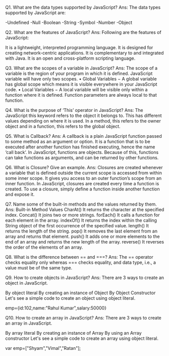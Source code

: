Q1. What are the data types supported by JavaScript?
Ans: The data types supported by JavaScript are:

-Undefined
-Null
-Boolean
-String
-Symbol
-Number
-Object

Q2. What are the features of JavaScript?
Ans: Following are the features of JavaScript:

It is a lightweight, interpreted programming language.
It is designed for creating network-centric applications.
It is complementary to and integrated with Java.
It is an open and cross-platform scripting language.

Q3. What are the scopes of a variable in JavaScript?
Ans: The scope of a variable is the region of your program in which it is defined. JavaScript variable will have only two scopes.
• Global Variables − A global variable has global scope which means it is visible everywhere in your JavaScript code.
• Local Variables − A local variable will be visible only within a function where it is defined. Function parameters are always local to that function.

Q4. What is the purpose of ‘This’ operator in JavaScript?
Ans: The JavaScript this keyword refers to the object it belongs to. This has different values depending on where it is used. In a method, this refers to the owner object and in a function, this refers to the global object.

Q5. What is Callback?
Ans: A callback is a plain JavaScript function passed to some method as an argument or option. It is a function that is to be executed after another function has finished executing, hence the name ‘call back‘. In JavaScript, functions are objects. Because of this, functions can take functions as arguments, and can be returned by other functions.

Q6. What is Closure? Give an example.
Ans: Closures are created whenever a variable that is defined outside the current scope is accessed from within some inner scope. It gives you access to an outer function’s scope from an inner function. In JavaScript, closures are created every time a function is created. To use a closure, simply define a function inside another function and expose it.

Q7. Name some of the built-in methods and the values returned by them.
Ans: Built-in Method	Values
CharAt()	It returns the character at the specified index.
Concat()	It joins two or more strings.
forEach()	It calls a function for each element in the array.
indexOf()	It returns the index within the calling String object of the first occurrence of the specified value.
length()	It returns the length of the string.
pop()	It removes the last element from an array and returns that element.
push()	It adds one or more elements to the end of an array and returns the new length of the array.
reverse()	It reverses the order of the elements of an array.

Q8. What is the difference between == and ===?
Ans: The == operator checks equality only whereas === checks equality, and data type, i.e., a value must be of the same type.

Q9. How to create objects in JavaScript?
Ans: There are 3 ways to create an object in JavaScript.

By object literal
By creating an instance of Object
By Object Constructor
Let's see a simple code to create an object using object literal.

emp={id:102,name:"Rahul Kumar",salary:50000}   

Q10. How to create an array in JavaScript?
Ans: There are 3 ways to create an array in JavaScript.

By array literal
By creating an instance of Array
By using an Array constructor
Let's see a simple code to create an array using object literal.

var emp=["Shyam","Vimal","Ratan"];    
